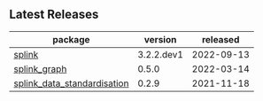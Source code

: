 ## Latest Releases
| package | version | released |
|--------------|-----------|-------------|
| [splink](https://github.com/moj-analytical-services/splink) | 3.2.2.dev1 | 2022-09-13 |
| [splink_graph](https://github.com/moj-analytical-services/splink_graph) | 0.5.0 | 2022-03-14 |
| [splink_data_standardisation](https://github.com/moj-analytical-services/splink_data_standardisation) | 0.2.9 | 2021-11-18 |
